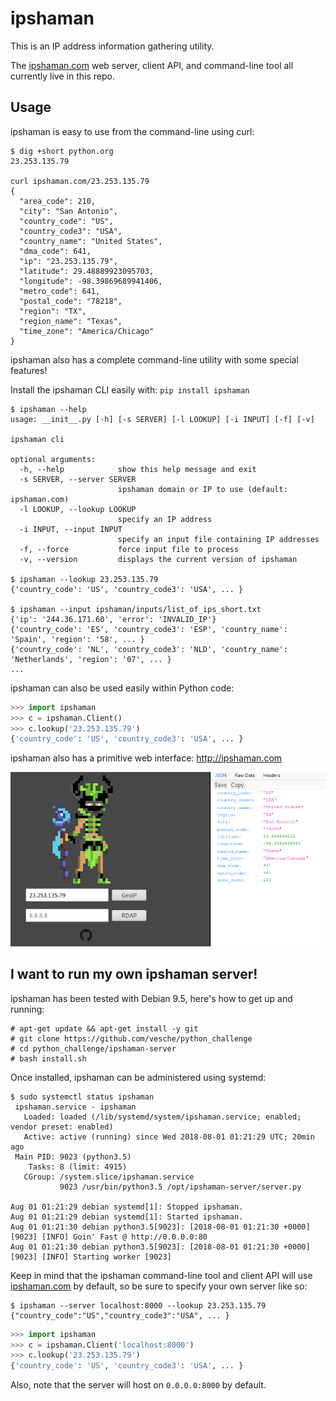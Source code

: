 # ipshaman

This is an IP address information gathering utility.

The [ipshaman.com](http://ipshaman.com) web server, client API, and command-line tool all currently live in this repo.

## Usage

ipshaman is easy to use from the command-line using curl:

```
$ dig +short python.org
23.253.135.79

curl ipshaman.com/23.253.135.79
{
  "area_code": 210,
  "city": "San Antonio",
  "country_code": "US",
  "country_code3": "USA",
  "country_name": "United States",
  "dma_code": 641,
  "ip": "23.253.135.79",
  "latitude": 29.48889923095703,
  "longitude": -98.39869689941406,
  "metro_code": 641,
  "postal_code": "78218",
  "region": "TX",
  "region_name": "Texas",
  "time_zone": "America/Chicago"
}
```

ipshaman also has a complete command-line utility with some special features!

Install the ipshaman CLI easily with: `pip install ipshaman`

```
$ ipshaman --help
usage: __init__.py [-h] [-s SERVER] [-l LOOKUP] [-i INPUT] [-f] [-v]

ipshaman cli

optional arguments:
  -h, --help            show this help message and exit
  -s SERVER, --server SERVER
                        ipshaman domain or IP to use (default: ipshaman.com)
  -l LOOKUP, --lookup LOOKUP
                        specify an IP address
  -i INPUT, --input INPUT
                        specify an input file containing IP addresses
  -f, --force           force input file to process
  -v, --version         displays the current version of ipshaman

$ ipshaman --lookup 23.253.135.79
{'country_code': 'US', 'country_code3': 'USA', ... }

$ ipshaman --input ipshaman/inputs/list_of_ips_short.txt
{'ip': '244.36.171.60', 'error': 'INVALID_IP'}
{'country_code': 'ES', 'country_code3': 'ESP', 'country_name': 'Spain', 'region': '58', ... }
{'country_code': 'NL', 'country_code3': 'NLD', 'country_name': 'Netherlands', 'region': '07', ... }
...
```

ipshaman can also be used easily within Python code:

```python
>>> import ipshaman
>>> c = ipshaman.Client()
>>> c.lookup('23.253.135.79')
{'country_code': 'US', 'country_code3': 'USA', ... }
```

ipshaman also has a primitive web interface: http://ipshaman.com

![scrot](scrot.png)

## I want to run my own ipshaman server!

ipshaman has been tested with Debian 9.5, here's how to get up and running:

```
# apt-get update && apt-get install -y git
# git clone https://github.com/vesche/python_challenge
# cd python_challenge/ipshaman-server
# bash install.sh
```

Once installed, ipshaman can be administered using systemd:

```
$ sudo systemctl status ipshaman
 ipshaman.service - ipshaman
   Loaded: loaded (/lib/systemd/system/ipshaman.service; enabled; vendor preset: enabled)
   Active: active (running) since Wed 2018-08-01 01:21:29 UTC; 20min ago
 Main PID: 9023 (python3.5)
    Tasks: 8 (limit: 4915)
   CGroup: /system.slice/ipshaman.service
           9023 /usr/bin/python3.5 /opt/ipshaman-server/server.py

Aug 01 01:21:29 debian systemd[1]: Stopped ipshaman.
Aug 01 01:21:29 debian systemd[1]: Started ipshaman.
Aug 01 01:21:30 debian python3.5[9023]: [2018-08-01 01:21:30 +0000] [9023] [INFO] Goin' Fast @ http://0.0.0.0:80
Aug 01 01:21:30 debian python3.5[9023]: [2018-08-01 01:21:30 +0000] [9023] [INFO] Starting worker [9023]
```

Keep in mind that the ipshaman command-line tool and client API will use [ipshaman.com](http://ipshaman.com) by default, so be sure to specify your own server like so:

```
$ ipshaman --server localhost:8000 --lookup 23.253.135.79
{"country_code":"US","country_code3":"USA", ... }
```

```python
>>> import ipshaman
>>> c = ipshaman.Client('localhost:8000')
>>> c.lookup('23.253.135.79')
{'country_code': 'US', 'country_code3': 'USA', ... }
```

Also, note that the server will host on `0.0.0.0:8000` by default.
